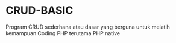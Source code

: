 # CRUD-BASIC
Program CRUD sederhana atau dasar yang berguna untuk melatih kemampuan Coding PHP terutama PHP native
